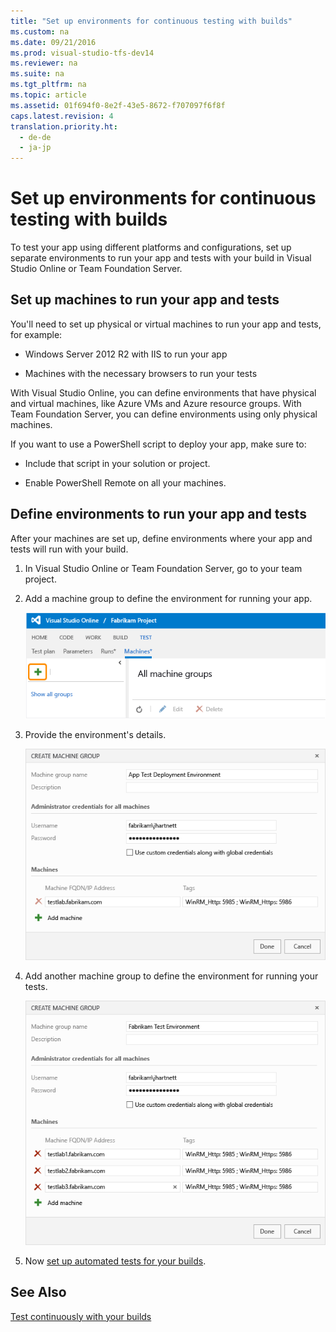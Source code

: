 ```yaml
---
title: "Set up environments for continuous testing with builds"
ms.custom: na
ms.date: 09/21/2016
ms.prod: visual-studio-tfs-dev14
ms.reviewer: na
ms.suite: na
ms.tgt_pltfrm: na
ms.topic: article
ms.assetid: 01f694f0-8e2f-43e5-8672-f707097f6f8f
caps.latest.revision: 4
translation.priority.ht: 
  - de-de
  - ja-jp
---
```

# Set up environments for continuous testing with builds
To test your app using different platforms and configurations, set up separate environments to run your app and tests with your build in Visual Studio Online or Team Foundation Server.  
  
## Set up machines to run your app and tests  
 You'll need to set up physical or virtual machines to run your app and tests, for example:  
  
-   Windows Server 2012 R2 with IIS to run your app  
  
-   Machines with the necessary browsers to run your tests  
  
 With Visual Studio Online, you can define environments that have physical and virtual machines, like Azure VMs and Azure resource groups. With Team Foundation Server, you can define environments using only physical machines.  
  
 If you want to use a PowerShell script to deploy your app, make sure to:  
  
-   Include that script in your solution or project.  
  
-   Enable PowerShell Remote on all your machines.  
  
## Define environments to run your app and tests  
 After your machines are set up, define environments where your app and tests will run with your build.  
  
1.  In Visual Studio Online or Team Foundation Server, go to your team project.  
  
2.  Add a machine group to define the environment for running your app.  
  
     ![Test hub, Machines, add machine group](../vs140/media/vso_addmachinegroup.png "VSO_AddMachineGroup")  
  
3.  Provide the environment's details.  
  
     ![Enter app environment details](../vs140/media/vso_appenvironmentdetails.png "VSO_AppEnvironmentDetails")  
  
4.  Add another machine group to define the environment for running your tests.  
  
     ![Enter test environment details](../vs140/media/vsotestenvironmentdetails.png "VSOTestEnvironmentDetails")  
  
5.  Now [set up automated tests for your builds](../vs140/set-up-continuous-testing-for-builds.md).  
  
## See Also  
 [Test continuously with your builds](../vs140/run-tests-with-your-builds.md)